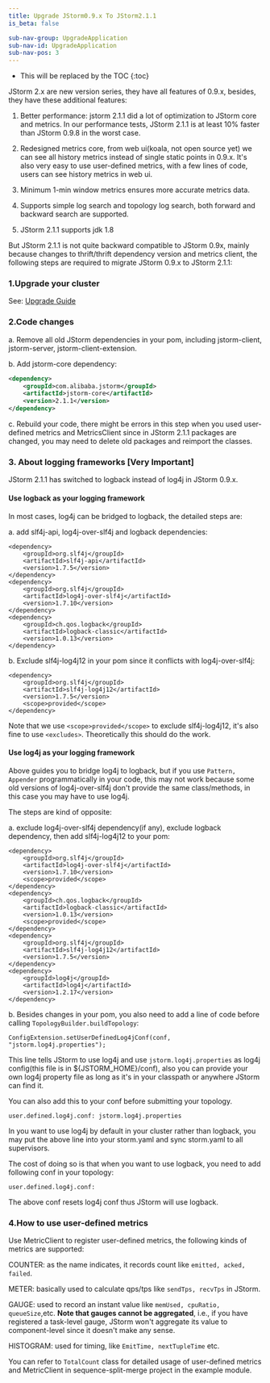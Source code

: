 ```yaml
---
title: Upgrade JStorm0.9.x To JStorm2.1.1
is_beta: false

sub-nav-group: UpgradeApplication
sub-nav-id: UpgradeApplication
sub-nav-pos: 3
---
```


* This will be replaced by the TOC
{:toc}

JStorm 2.x are new version series, they have all features of 0.9.x, besides, they have these additional features:

1. Better performance: jstorm 2.1.1 did a lot of optimization to JStorm core and metrics. In our performance tests, JStorm 2.1.1 is at least 10% faster than JStorm 0.9.8 in the worst case.

2. Redesigned metrics core, from web ui(koala, not open source yet) we can see all history metrics instead of single static points in 0.9.x. It's also very easy to use user-defined metrics, with a few lines of code, users can see history metrics in web ui. 

3. Minimum 1-min window metrics ensures more accurate metrics data.

4. Supports simple log search and topology log search, both forward and backward search are supported.

5. JStorm 2.1.1 supports jdk 1.8

But JStorm 2.1.1 is not quite backward compatible to JStorm 0.9x, mainly because changes to thrift/thrift dependency version and metrics client, the following steps are required to migrate JStorm 0.9.x to JStorm 2.1.1:

### 1.Upgrade your cluster

See: [Upgrade Guide]({{site.baseurl}}/quickstart/upgrade)

### 2.Code changes

a. Remove all old JStorm dependencies in your pom, including jstorm-client, jstorm-server, jstorm-client-extension.

b. Add jstorm-core dependency:

```xml
<dependency>
    <groupId>com.alibaba.jstorm</groupId>
    <artifactId>jstorm-core</artifactId>
    <version>2.1.1</version>
</dependency>
```

c. Rebuild your code, there might be errors in this step when you used user-defined metrics and MetricsClient since in JStorm 2.1.1 packages are changed, you may need to delete old packages and reimport the classes.

### 3. About logging frameworks [Very Important]
JStorm 2.1.1 has switched to logback instead of log4j in JStorm 0.9.x.

#### Use logback as your logging framework
In most cases, log4j can be bridged to logback, the detailed steps are:

a. add slf4j-api, log4j-over-slf4j and logback dependencies:

```
<dependency>
    <groupId>org.slf4j</groupId>
    <artifactId>slf4j-api</artifactId>
    <version>1.7.5</version>
</dependency>
<dependency>
    <groupId>org.slf4j</groupId>
    <artifactId>log4j-over-slf4j</artifactId>
    <version>1.7.10</version>
</dependency>
<dependency>
    <groupId>ch.qos.logback</groupId>
    <artifactId>logback-classic</artifactId>
    <version>1.0.13</version>
</dependency>
```

b. Exclude slf4j-log4j12 in your pom since it conflicts with log4j-over-slf4j:

```
<dependency>
    <groupId>org.slf4j</groupId>
    <artifactId>slf4j-log4j12</artifactId>
    <version>1.7.5</version>
    <scope>provided</scope>
</dependency>
```

Note that we use `<scope>provided</scope>` to exclude slf4j-log4j12, it's also fine to use `<excludes>`.
Theoretically this should do the work.

#### Use log4j as your logging framework
Above guides you to bridge log4j to logback, but if you use `Pattern, Appender` programmatically in your code, this may not work because some old versions of log4j-over-slf4j don't provide the same class/methods, in this case you may have to use log4j.

The steps are kind of opposite:

a. exclude log4j-over-slf4j dependency(if any), exclude logback dependency, then add slf4j-log4j12 to your pom:

```
<dependency>
    <groupId>org.slf4j</groupId>
    <artifactId>log4j-over-slf4j</artifactId>
    <version>1.7.10</version>
    <scope>provided</scope>
</dependency>
<dependency>
    <groupId>ch.qos.logback</groupId>
    <artifactId>logback-classic</artifactId>
    <version>1.0.13</version>
    <scope>provided</scope>
</dependency>
<dependency>
    <groupId>org.slf4j</groupId>
    <artifactId>slf4j-log4j12</artifactId>
    <version>1.7.5</version>
</dependency>
<dependency>
    <groupId>log4j</groupId>
    <artifactId>log4j</artifactId>
    <version>1.2.17</version>
</dependency>
```

b. Besides changes in your pom, you also need to add a line of code before calling `TopologyBuilder.buildTopology`: 

```
ConfigExtension.setUserDefinedLog4jConf(conf, "jstorm.log4j.properties");
```

This line tells JStorm to use log4j and use `jstorm.log4j.properties` as log4j config(this file is in ${JSTORM_HOME}/conf), also you can provide your own log4j property file as long as it's in your classpath or anywhere JStorm can find it. 

You can also add this to your conf before submitting your topology.

```
user.defined.log4j.conf: jstorm.log4j.properties
```

In you want to use log4j by default in your cluster rather than logback, you may put the above line into your storm.yaml and sync storm.yaml to all supervisors.

The cost of doing so is that when you want to use logback, you need to add following conf in your topology:

```
user.defined.log4j.conf: 
```

The above conf resets log4j conf thus JStorm will use logback. 

### 4.How to use user-defined metrics
Use MetricClient to register user-defined metrics, the following kinds of metrics are supported:

COUNTER: as the name indicates, it records count like `emitted, acked, failed`.

METER: basically used to calculate qps/tps like `sendTps, recvTps` in JStorm.

GAUGE: used to record an instant value like `memUsed, cpuRatio, queueSize`,etc. **Note that gauges cannot be aggregated**, i.e., if you have registered a task-level gauge, JStorm won't aggregate its value to component-level since it doesn't make any sense.

HISTOGRAM: used for timing, like `EmitTime, nextTupleTime` etc.

You can refer to `TotalCount` class for detailed usage of user-defined metrics and MetricClient in sequence-split-merge project in the example module.
